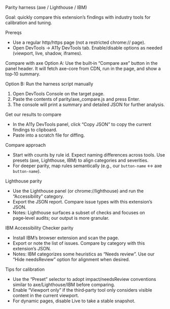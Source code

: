 Parity harness (axe / Lighthouse / IBM)

Goal: quickly compare this extension’s findings with industry tools for calibration and tuning.

Prereqs
- Use a regular http/https page (not a restricted chrome:// page).
- Open DevTools → A11y DevTools tab. Enable/disable options as needed (viewport, live, shadow, iframes).

Compare with axe
Option A: Use the built‑in “Compare axe” button in the panel header. It will fetch axe-core from CDN, run in the page, and show a top‑10 summary.

Option B: Run the harness script manually
1) Open DevTools Console on the target page.
2) Paste the contents of parity/axe_compare.js and press Enter.
3) The console will print a summary and detailed JSON for further analysis.

Get our results to compare
- In the A11y DevTools panel, click “Copy JSON” to copy the current findings to clipboard.
- Paste into a scratch file for diffing.

Compare approach
- Start with counts by rule id. Expect naming differences across tools. Use presets (axe, Lighthouse, IBM) to align categories and severities.
- For deeper parity, map rules semantically (e.g., our `button-name` ↔ axe `button-name`).

Lighthouse parity
- Use the Lighthouse panel (or chrome://lighthouse) and run the “Accessibility” category.
- Export the JSON report. Compare issue types with this extension’s JSON.
- Notes: Lighthouse surfaces a subset of checks and focuses on page‑level audits; our output is more granular.

IBM Accessibility Checker parity
- Install IBM’s browser extension and scan the page.
- Export or note the list of issues. Compare by category with this extension’s JSON.
- Notes: IBM categorizes some heuristics as “Needs review”. Use our “Hide needsReview” option for alignment when desired.

Tips for calibration
- Use the “Preset” selector to adopt impact/needsReview conventions similar to axe/Lighthouse/IBM before comparing.
- Enable “Viewport only” if the third‑party tool only considers visible content in the current viewport.
- For dynamic pages, disable Live to take a stable snapshot.

